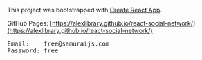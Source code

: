 This project was bootstrapped with [Create React App](https://github.com/facebook/create-react-app).

GitHub Pages: [https://alexlibrary.github.io/react-social-network/](https://alexlibrary.github.io/react-social-network/)
<pre>
Email:    free@samuraijs.com
Password: free
</pre>
